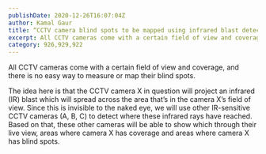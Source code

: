 ```yaml
---
publishDate: 2020-12-26T16:07:04Z
author: Kamal Gaur
title: “CCTV camera blind spots to be mapped using infrared blast detected by other cameras” 
excerpt: All CCTV cameras come with a certain field of view and coverage, and there is no easy way to measure or map their blind spots.… 
category: 926,929,922
---
```


All CCTV cameras come with a certain field of view and coverage, and there is no easy way to measure or map their blind spots.

The idea here is that the CCTV camera X in question will project an infrared (IR) blast which will spread across the area that’s in the camera X’s field of view. Since this is invisible to the naked eye, we will use other IR-sensitive CCTV cameras (A, B, C) to detect where these infrared rays have reached. Based on that, these other cameras will be able to show which through their live view, areas where camera X has coverage and areas where camera X has blind spots.